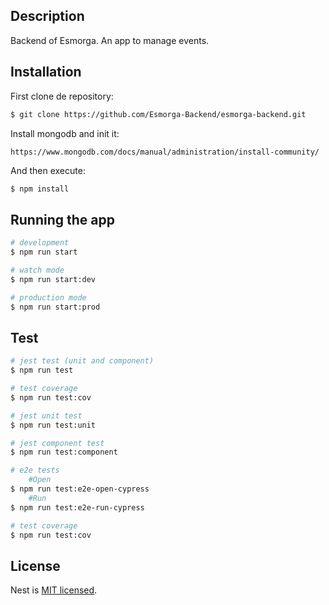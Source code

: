## Description
Backend of Esmorga. An app to manage events.

## Installation

First clone de repository:
```bash
$ git clone https://github.com/Esmorga-Backend/esmorga-backend.git
```

Install mongodb and init it:
```
https://www.mongodb.com/docs/manual/administration/install-community/
```

And then execute:

```bash
$ npm install
```

## Running the app

```bash
# development
$ npm run start

# watch mode
$ npm run start:dev

# production mode
$ npm run start:prod
```

## Test

```bash
# jest test (unit and component)
$ npm run test

# test coverage
$ npm run test:cov

# jest unit test
$ npm run test:unit

# jest component test 
$ npm run test:component

# e2e tests
    #Open 
$ npm run test:e2e-open-cypress
    #Run
$ npm run test:e2e-run-cypress

# test coverage
$ npm run test:cov
```

## License

Nest is [MIT licensed](LICENSE).
